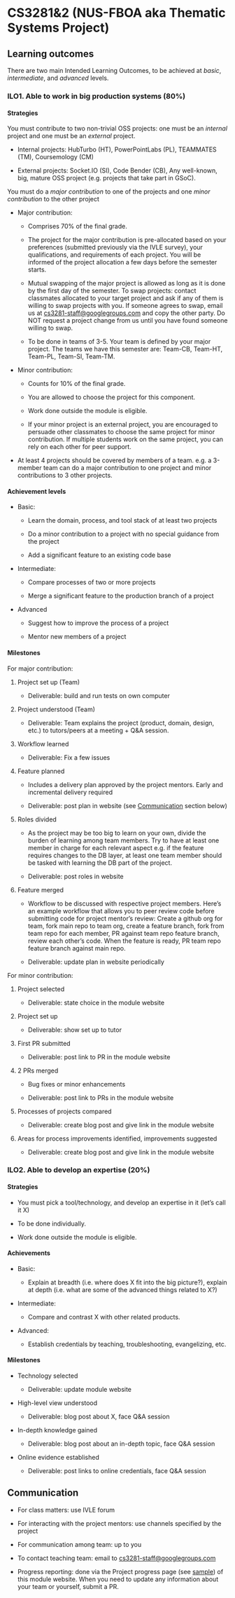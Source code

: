 # CS3281&2 (NUS-FBOA aka Thematic Systems Project)

## Learning outcomes 

There are two main Intended Learning Outcomes, to be achieved at *basic*, *intermediate*, and 
*advanced* levels. 

### ILO1. Able to work in big production systems (80%) 

#### Strategies

You must contribute to two non-trivial OSS projects: one must be an *internal* project and one must 
be an *external* project. 

* Internal projects: HubTurbo (HT), PowerPointLabs (PL), TEAMMATES (TM), Coursemology (CM) 

* External projects: Socket.IO (SI), Code Bender (CB), Any well-known, big, mature OSS project (e.g. 
projects that take part in GSoC). 

You must do a *major contribution* to one of the projects and one *minor contribution* to the other 
project 

* Major contribution: 

  * Comprises 70% of the final grade. 

  * The project for the major contribution is pre-allocated based on your preferences (submitted 
    previously via the IVLE survey), your qualifications, and requirements of each project. You will
    be informed of the project allocation a few days before the semester starts. 

  * Mutual swapping of the major project is allowed as long as it is done by the first day of the 
    semester. To swap projects: contact classmates allocated to your target project and ask if any
    of them is willing to swap projects with you. If someone agrees to swap, email us at 
    [cs3281-staff@googlegroups.com](mailto:cs3281-staff@googlegroups.com) and copy the other party.
    Do NOT request a project change from us until you have found someone willing to swap. 

  * To be done in teams of 3-5. Your team is defined by your major project. The teams we have this 
    semester are: Team-CB, Team-HT, Team-PL, Team-SI, Team-TM. 

* Minor contribution: 

  * Counts for 10% of the final grade. 

  * You are allowed to choose the project for this component. 

  * Work done outside the module is eligible. 

  * If your minor project is an external project, you are encouraged to persuade other classmates to 
    choose the same project for minor contribution. If multiple students work on the same project,
    you can rely on each other for peer support. 

* At least 4 projects should be covered by members of a team. e.g. a 3-member team can do a major 
contribution to one project and minor contributions to 3 other projects. 

#### Achievement levels

* Basic: 

  * Learn the domain, process, and tool stack of at least two projects 

  * Do a minor contribution to a project with no special guidance from the project 

  * Add a significant feature to an existing code base 

* Intermediate: 

  * Compare processes of two or more projects 

  * Merge a significant feature to the production branch of a project 

* Advanced 

  * Suggest how to improve the process of a project 

  * Mentor new members of a project 


#### Milestones

For major contribution: 

1. Project set up (Team) 

   * Deliverable: build and run tests on own computer 

2. Project understood (Team) 

   * Deliverable: Team explains the project (product, domain, design, etc.) to tutors/peers at a 
meeting + Q&A session. 

3. Workflow learned 

   * Deliverable: Fix a few issues 

4. Feature planned 

   * Includes a delivery plan approved by the project mentors. Early and incremental delivery
     required 

   * Deliverable: post plan in website (see [Communication](#heading=h.8n4noqyjkgbi) section below) 

5. Roles divided 

   * As the project may be too big to learn on your own, divide the burden of learning among team
     members. Try to have at least one member in charge for each relevant aspect e.g. if the feature
     requires changes to the DB layer, at least one team member should be tasked with learning the
     DB part of the project. 

   * Deliverable: post roles in website 

6. Feature merged 

   * Workflow to be discussed with respective project members. Here’s an example workflow that
     allows you to peer review code before submitting code for project mentor’s review: Create a
     github org for team, fork main repo to team org, create a feature branch, fork from team repo
     for each member, PR against team repo feature branch, review each other’s code. When the
     feature is ready, PR team repo feature branch against main repo. 

   * Deliverable: update plan in website periodically 

For minor contribution: 

1. Project selected 

   * Deliverable: state choice in the module website 

2. Project set up 

   * Deliverable: show set up to tutor 

3. First PR submitted 

   * Deliverable: post link to PR in the module website 

4. 2 PRs merged 

   * Bug fixes or minor enhancements 

   * Deliverable: post link to PRs in the module website 

5. Processes of projects compared 

   * Deliverable: create blog post and give link in the module website 

6. Areas for process improvements identified, improvements suggested 

   * Deliverable: create blog post and give link in the module website 

### ILO2. Able to develop an expertise (20%) 

#### Strategies

* You must pick a tool/technology, and develop an expertise in it (let’s call it X) 

* To be done individually. 

* Work done outside the module is eligible. 

#### Achievements

* Basic:

  * Explain at breadth (i.e. where does X fit into the big picture?), explain at depth (i.e. what
    are some of the advanced things related to X?) 

* Intermediate: 

  * Compare and contrast X with other related products. 

* Advanced: 

  * Establish credentials by teaching, troubleshooting, evangelizing, etc. 

#### Milestones

* Technology selected 

  * Deliverable: update module website 

* High-level view understood 

  * Deliverable: blog post about X, face Q&A session 

* In-depth knowledge gained 

  * Deliverable: blog post about an in-depth topic, face Q&A session 

* Online evidence established 

  * Deliverable: post links to online credentials, face Q&A session 

## Communication 

* For class matters: use IVLE forum 

* For interacting with the project mentors: use channels specified by the project 

* For communication among team: up to you 

* To contact teaching team: email to cs3281-staff@googlegroups.com 

* Progress reporting: done via the Project progress page (see [sample](projectProgress.md)) of this module website. When you need to 
update any information about your team or yourself, submit a PR. 


